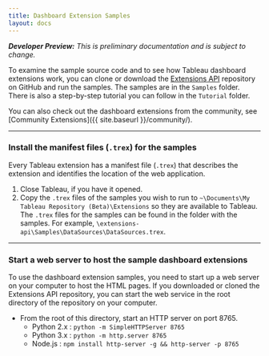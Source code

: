 ```yaml
---
title: Dashboard Extension Samples
layout: docs
---
```


<div class="alert alert-info">
    <i><b>Developer Preview:</b> This is preliminary documentation and is subject to change.</i> 
</div>


To examine the sample source code and to see how Tableau dashboard extensions work, you can clone or download the [Extensions API](https://github.com/tableau/extensions-api) repository on GitHub and run the samples. The samples are in the `Samples` folder. There is also a step-by-step tutorial you can follow in the `Tutorial` folder. 

You can also check out the dashboard extensions from the community, see [Community Extensions]({{ site.baseurl }}/community/).

--- 
### Install the manifest files (`.trex`) for the samples 


Every Tableau extension has a manifest file (`.trex`) that describes the extension and identifies the location of the web application. 

1. Close Tableau, if you have it opened. 
2. Copy the `.trex` files of the samples you wish to run to `~\Documents\My Tableau Repository (Beta)\Extensions` so they are available to Tableau. 
  The `.trex` files for the samples can be found in the folder with the samples. For example, `\extensions-api\Samples\DataSources\DataSources.trex`.



---
### Start a web server to host the sample dashboard extensions

To use the dashboard extension samples, you need to start up a web server on your computer to host the HTML pages. If you downloaded or cloned the Extensions API repository, you can start the web service in the root directory of the repository on your computer. 

- From the root of this directory, start an HTTP server on port 8765.
	- Python 2.x : `python -m SimpleHTTPServer 8765`
	- Python 3.x : `python -m http.server 8765`
	- Node.js : `npm install http-server -g && http-server -p 8765`





